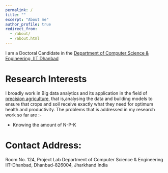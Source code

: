 ```yaml
---
permalink: /
title: ""
excerpt: "About me"
author_profile: true
redirect_from: 
  - /about/
  - /about.html
---
```


I am a Doctoral Candidate in the [Department of Computer Science & Engineering, IIT Dhanbad](https://www.iitism.ac.in/index.php/Departments/dept_cse)


# Research Interests
I broadly work in Big data analytics and its application in the field of [precision agriculture](https://www.sciencedirect.com/topics/earth-and-planetary-sciences/precision-agriculture), that is,analysing the data and building models to ensure that crops and soil receive exactly what they need for optimum health and productivity. The problems that is  addressed in my research work so far are :-
 - Knowing the amount of N-P-K 
 

# Contact Address:
Room No. 124, Project Lab
Department of Computer Science & Engineering
IIT-Dhanbad, Dhanbad-826004,
Jharkhand India
